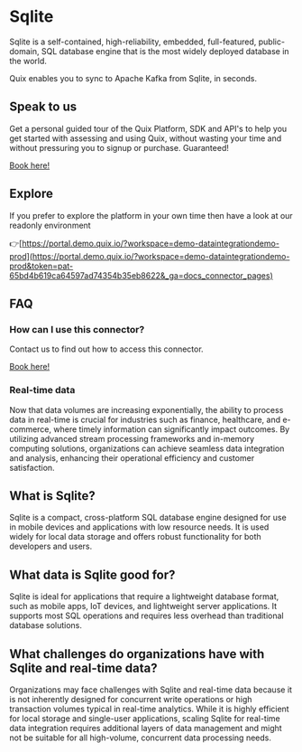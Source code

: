 <!-- START MARKDOWN -->
<!--[tech-name]-->
# Sqlite

<!--[blurb-about-tech]-->
Sqlite is a self-contained, high-reliability, embedded, full-featured, public-domain, SQL database engine that is the most widely deployed database in the world.

Quix enables you to sync to Apache Kafka <span id="to_or_from">from</span> <span id="techname">Sqlite</span>, in seconds.

## Speak to us

Get a personal guided tour of the Quix Platform, SDK and API's to help you get started with assessing and using Quix, without wasting your time and without pressuring you to signup or purchase. Guaranteed!

[Book here!](https://quix.io/book-a-demo)

## Explore

If you prefer to explore the platform in your own time then have a look at our readonly environment

👉[https://portal.demo.quix.io/?workspace=demo-dataintegrationdemo-prod](https://portal.demo.quix.io/?workspace=demo-dataintegrationdemo-prod&token=pat-65bd4b619ca64597ad74354b35eb8622&_ga=docs_connector_pages)

## FAQ 

### How can I use this connector?

Contact us to find out how to access this connector.

[Book here!](https://quix.io/book-a-demo)

### Real-time data

Now that data volumes are increasing exponentially, the ability to process data in real-time is crucial for industries such as finance, healthcare, and e-commerce, where timely information can significantly impact outcomes. By utilizing advanced stream processing frameworks and in-memory computing solutions, organizations can achieve seamless data integration and analysis, enhancing their operational efficiency and customer satisfaction.

## What is <span id="techname">Sqlite</span>?

<!--[tech-seo-text]-->
Sqlite is a compact, cross-platform SQL database engine designed for use in mobile devices and applications with low resource needs. It is used widely for local data storage and offers robust functionality for both developers and users.

## What data is <span id="techname">Sqlite</span> good for?

<!--[tech-data-seo-text]-->
Sqlite is ideal for applications that require a lightweight database format, such as mobile apps, IoT devices, and lightweight server applications. It supports most SQL operations and requires less overhead than traditional database solutions.

## What challenges do organizations have with <span id="techname">Sqlite</span> and real-time data?

<!--[tech-challenges-seo-text]-->
Organizations may face challenges with Sqlite and real-time data because it is not inherently designed for concurrent write operations or high transaction volumes typical in real-time analytics. While it is highly efficient for local storage and single-user applications, scaling Sqlite for real-time data integration requires additional layers of data management and might not be suitable for all high-volume, concurrent data processing needs.
<!-- END MARKDOWN -->